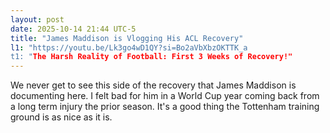 ```yaml
---
layout: post
date: 2025-10-14 21:44 UTC-5
title: "James Maddison is Vlogging His ACL Recovery"
l1: "https://youtu.be/Lk3go4wD1QY?si=Bo2aVbXbzOKTTK_a
t1: "The Harsh Reality of Football: First 3 Weeks of Recovery!"
---
```


We never get to see this side of the recovery that James Maddison is documenting here. I felt bad for him in a World Cup year coming back from a long term injury the prior season. It's a good thing the Tottenham training ground is as nice as it is.
